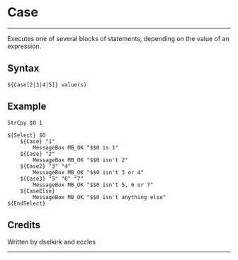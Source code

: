 # Case

---

Executes one of several blocks of statements, depending on the value of an expression.

## Syntax

	${Case[2|3|4|5]} value(s)

## Example

	StrCpy $0 1

	${Select} $0
		${Case} "1"
			MessageBox MB_OK "$$0 is 1"
		${Case} "2"
			MessageBox MB_OK "$$0 isn't 2"
		${Case2} "3" "4"
			MessageBox MB_OK "$$0 isn't 3 or 4"
		${Case3} "5" "6" "7"
			MessageBox MB_OK "$$0 isn't 5, 6 or 7"
		${CaseElse}
			MessageBox MB_OK "$$0 isn't anything else"
	${EndSelect}

## Credits

Written by dselkirk and eccles

---
